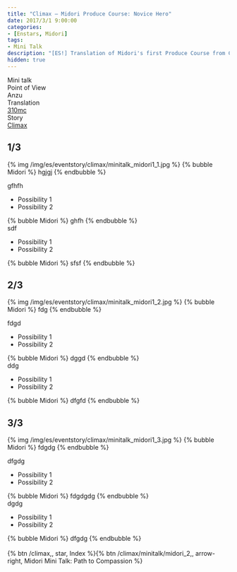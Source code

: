 ```yaml
---
title: "Climax – Midori Produce Course: Novice Hero"
date: 2017/3/1 9:00:00
categories:
- [Enstars, Midori]
tags:
- Mini Talk
description: "[ES!] Translation of Midori's first Produce Course from Climax. From Anzu's POV."
hidden: true
---
```

<div class="three-wrapper" style="--storyColor:#965e7d;--storyColor-rgb:150,94,125;--storyColor-h:326.8;--storyColor-s: 23%;--storyColor-l:47.8%;">
    <div class="info-area">
        <div class="info">
            <div class="info-item characters">
                <div class="label">
                    Mini talk
                </div>
                <div class="value">
								<a href="/categories/Enstars/Midori" character="Midori"></a>
                </div>
            </div>
            <div class="info-item one">
                <div class="label">
                    Point of View
                </div>
                <div class="value">
                    Anzu
                </div>
            </div>
            <div class="info-item two">
                <div class="label">
                    Translation
                </div>
                <div class="value">
                    <a href="/about">310mc</a>
                </div>
            </div>
            <div class="info-item three">
                <div class="label">
                   Story
                </div>
                <div class="value">
                    <a href="/climax">Climax</a>
                </div>
            </div>
        </div>
    </div>
</div>

<!-- more -->


## <div mt="rare"></div> 1/3
{% img /img/es/eventstory/climax/minitalk_midori1_1.jpg %}
{% bubble Midori %}
hgjgj
{% endbubble %}

<div class="minitalk" character="Anzu">
    <div class="minitalk-option">
        <div class="minitalk-option_header">
            gfhfh
        </div>
        <div class="minitalk-option_content">
			<ul class="tabber">
				<li class="active"><a data-tab="1a-n">Possibility 1</a></li>
				<li><a data-tab="1a-r">Possibility 2</a></li>
			</ul>
			<div data-tab="1a-n">
            	{% bubble Midori %}
							ghfh
					{% endbubble %}
			</div>
			<div data-tab="1a-r" style="display: none">
            	{% bubble Midori %}
							sdf
				{% endbubble %}
			</div>
        </div>
    </div>
	<div class="minitalk-option">
        <div class="minitalk-option_header">
            sdf
        </div>
        <div class="minitalk-option_content">
			<ul class="tabber">
				<li class="active"><a data-tab="1b-n">Possibility 1</a></li>
				<li><a data-tab="1b-r">Possibility 2</a></li>
			</ul>
			<div data-tab="1b-n">
            	{% bubble Midori %}
							sfsf
				{% endbubble %}
			</div>
			<div data-tab="1b-r" style="display: none">
            	{% bubble Midori %}
							sfdf
				{% endbubble %}
			</div>
        </div>
    </div>
</div>

## <div mt="rare"></div> 2/3
{% img /img/es/eventstory/climax/minitalk_midori1_2.jpg %}
{% bubble Midori %}
fdg
{% endbubble %}

<div class="minitalk" character="Anzu">
    <div class="minitalk-option">
        <div class="minitalk-option_header">
            fdgd
        </div>
        <div class="minitalk-option_content">
			<ul class="tabber">
				<li class="active"><a data-tab="1a-n">Possibility 1</a></li>
				<li><a data-tab="1a-r">Possibility 2</a></li>
			</ul>
			<div data-tab="1a-n">
            	{% bubble Midori %}
							dggd
					{% endbubble %}
			</div>
			<div data-tab="1a-r" style="display: none">
            	{% bubble Midori %}
							dfgdg
				{% endbubble %}
			</div>
        </div>
    </div>
	<div class="minitalk-option">
        <div class="minitalk-option_header">
            ddg
        </div>
        <div class="minitalk-option_content">
			<ul class="tabber">
				<li class="active"><a data-tab="1b-n">Possibility 1</a></li>
				<li><a data-tab="1b-r">Possibility 2</a></li>
			</ul>
			<div data-tab="1b-n">
            	{% bubble Midori %}
							dfgfd
				{% endbubble %}
			</div>
			<div data-tab="1b-r" style="display: none">
            	{% bubble Midori %}
							dgfdfg
				{% endbubble %}
			</div>
        </div>
    </div>
</div>

## <div mt="rare"></div> 3/3
{% img /img/es/eventstory/climax/minitalk_midori1_3.jpg %}
{% bubble Midori %}
fdgdg
{% endbubble %}

<div class="minitalk" character="Anzu">
    <div class="minitalk-option">
        <div class="minitalk-option_header">
            dfgdg
        </div>
        <div class="minitalk-option_content">
			<ul class="tabber">
				<li class="active"><a data-tab="1a-n">Possibility 1</a></li>
				<li><a data-tab="1a-r">Possibility 2</a></li>
			</ul>
			<div data-tab="1a-n">
            	{% bubble Midori %}
							fdgdgdg
					{% endbubble %}
			</div>
			<div data-tab="1a-r" style="display: none">
            	{% bubble Midori %}
							dgdgdg
				{% endbubble %}
			</div>
        </div>
    </div>
	<div class="minitalk-option">
        <div class="minitalk-option_header">
            dgdg
        </div>
        <div class="minitalk-option_content">
			<ul class="tabber">
				<li class="active"><a data-tab="1b-n">Possibility 1</a></li>
				<li><a data-tab="1b-r">Possibility 2</a></li>
			</ul>
			<div data-tab="1b-n">
            	{% bubble Midori %}
							dfgdg
				{% endbubble %}
			</div>
			<div data-tab="1b-r" style="display: none">
            	{% bubble Midori %}
							dfgdg
				{% endbubble %}
			</div>
        </div>
    </div>
</div>
<br>
<div toc>{% btn /climax,, star, Index %}{% btn /climax/minitalk/midori_2,, arrow-right, Midori Mini Talk: Path to Compassion %}</div>
